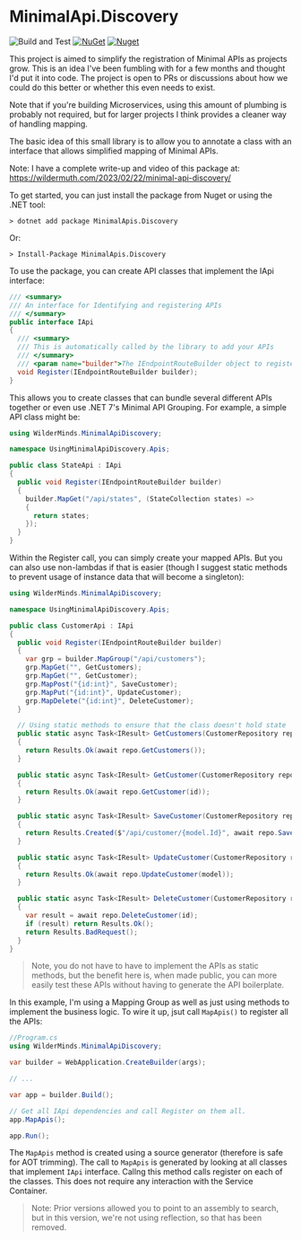# MinimalApi.Discovery

![Build and Test](https://github.com/shawnwildermuth/MinimalApis/actions/workflows/discovery.yml/badge.svg)
[![NuGet](https://img.shields.io/nuget/v/MinimalApis.Discovery)](https://nuget.org/packages/MinimalApis.Discovery) [![Nuget](https://img.shields.io/nuget/dt/MinimalApis.Discovery
)](https://nuget.org/packages/MinimalApis.Discovery)

This project is aimed to simplify the registration of Minimal APIs 
as projects grow. This is an idea I've been fumbling with for a few 
months and thought I'd put it into code. The project is open to PRs 
or discussions about how we could do this better or whether this 
even needs to exist. 

Note that if you're building Microservices, using this amount of 
plumbing is probably not required, but for larger projects I think 
provides a cleaner way of handling mapping.

The basic idea of this small library is to allow you to annotate 
a class with an interface that allows simplified mapping of Minimal APIs.

Note: I have a complete write-up and video of this package at: https://wildermuth.com/2023/02/22/minimal-api-discovery/

To get started, you can just install the package from Nuget or using the .NET tool:

```
> dotnet add package MinimalApis.Discovery
```

Or:

```
> Install-Package MinimalApis.Discovery
```

To use the package, you can create API classes that implement the IApi interface:

```csharp
/// <summary>
/// An interface for Identifying and registering APIs
/// </summary>
public interface IApi
{
  /// <summary>
  /// This is automatically called by the library to add your APIs
  /// </summary>
  /// <param name="builder">The IEndpointRouteBuilder object to register the API </param>
  void Register(IEndpointRouteBuilder builder);
}
```

This allows you to create classes that can bundle several different APIs together or even use .NET 7's Minimal API Grouping. For example, a simple API class might be:

```csharp
using WilderMinds.MinimalApiDiscovery;

namespace UsingMinimalApiDiscovery.Apis;

public class StateApi : IApi
{
  public void Register(IEndpointRouteBuilder builder)
  {
    builder.MapGet("/api/states", (StateCollection states) =>
    {
      return states;
    });
  }
}
```

Within the Register call, you can simply create your mapped APIs. But 
you can also use non-lambdas if that is easier (though I suggest static methods
to prevent usage of instance data that will become a singleton):

```csharp
using WilderMinds.MinimalApiDiscovery;

namespace UsingMinimalApiDiscovery.Apis;

public class CustomerApi : IApi
{
  public void Register(IEndpointRouteBuilder builder)
  {
    var grp = builder.MapGroup("/api/customers");
    grp.MapGet("", GetCustomers);
    grp.MapGet("", GetCustomer);
    grp.MapPost("{id:int}", SaveCustomer);
    grp.MapPut("{id:int}", UpdateCustomer);
    grp.MapDelete("{id:int}", DeleteCustomer);
  }

  // Using static methods to ensure that the class doesn't hold state
  public static async Task<IResult> GetCustomers(CustomerRepository repo)
  {
    return Results.Ok(await repo.GetCustomers());
  }

  public static async Task<IResult> GetCustomer(CustomerRepository repo, int id)
  {
    return Results.Ok(await repo.GetCustomer(id));
  }

  public static async Task<IResult> SaveCustomer(CustomerRepository repo, Customer model)
  {
    return Results.Created($"/api/customer/{model.Id}", await repo.SaveCustomer(model));
  }

  public static async Task<IResult> UpdateCustomer(CustomerRepository repo, Customer model)
  {
    return Results.Ok(await repo.UpdateCustomer(model));
  }

  public static async Task<IResult> DeleteCustomer(CustomerRepository repo, int id)
  {
    var result = await repo.DeleteCustomer(id);
    if (result) return Results.Ok();
    return Results.BadRequest();
  }
}
```

> Note, you do not have to have to implement the APIs as static methods, but the benefit here is, when made public, you can more easily test these APIs without having to generate the API boilerplate.

In this example, I'm using a Mapping Group as well as just using methods to implement the business logic. To wire it up, jsut call `MapApis()` to register all the APIs:

```csharp
//Program.cs
using WilderMinds.MinimalApiDiscovery;

var builder = WebApplication.CreateBuilder(args);

// ...

var app = builder.Build();

// Get all IApi dependencies and call Register on them all.
app.MapApis();

app.Run();
```

The `MapApis` method is created using a source generator (therefore is safe for AOT trimming). The call to `MapApis` is generated by looking at all classes that implement `IApi` interface. Callng this method calls register on each of the classes. This does not require any interaction with the Service Container.

> Note: Prior versions allowed you to point to an assembly to search, but in this version, we're not using reflection, so that has been removed.
